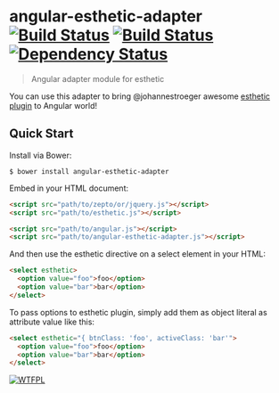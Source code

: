 # angular-esthetic-adapter [![Build Status](https://travis-ci.org/PascalPrecht/angular-esthetic-adapter.png?branch=master)](https://travis-ci.org/PascalPrecht/angular-esthetic-adapter) [![Build Status](https://travis-ci.org/PascalPrecht/angular-esthetic-adapter.png?branch=canary)](https://travis-ci.org/PascalPrecht/angular-esthetic-adapter) [![Dependency Status](https://gemnasium.com/PascalPrecht/angular-esthetic-adapter.png)](https://gemnasium.com/PascalPrecht/angular-esthetic-adapter)

> Angular adapter module for esthetic

You can use this adapter to bring @johannestroeger awesome [esthetic plugin](https://github.com/johannestroeger/esthetic) to Angular world!

## Quick Start

Install via Bower:

```
$ bower install angular-esthetic-adapter
```

Embed in your HTML document:

```html
<script src="path/to/zepto/or/jquery.js"></script>
<script src="path/to/esthetic.js"></script>

<script src="path/to/angular.js"></script>
<script src="path/to/angular-esthetic-adapter.js"></script>
```

And then use the esthetic directive on a select element in your HTML:

```html
<select esthetic>
  <option value="foo">foo</option>
  <option value="bar">bar</option>
</select>
```

To pass options to esthetic plugin, simply add them as object literal as attribute value like this:

```html
<select esthetic="{ btnClass: 'foo', activeClass: 'bar'">
  <option value="foo">foo</option>
  <option value="bar">bar</option>
</select>
```

[![WTFPL](http://www.wtfpl.net/wp-content/uploads/2012/12/wtfpl-badge-4.png)](http://wtfpl.net)

